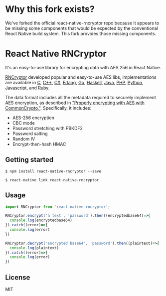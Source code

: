 # Why this fork exists?
We've forked the official react-native-rncryptor repo because it appears to be missing some components that would be expected by the conventional
React Native build system.  This fork provides those missing components.


# React Native RNCryptor
It's an easy-to-use library for encrypting data with AES 256 in React Native. 

[RNCryptor](http://rncryptor.github.io/JNCryptor/javadoc/) developed popular and easy-to-use AES libs, implementations are available in [C](https://github.com/RNCryptor/RNCryptor-C), [C++](https://github.com/RNCryptor/RNCryptor-cpp), [C#](https://github.com/RNCryptor/RNCryptor-cs), [Erlang](https://github.com/RNCryptor/RNCryptor-erlang), [Go](https://github.com/RNCryptor/RNCryptor-go), [Haskell](https://github.com/RNCryptor/rncryptor-hs), [Java](https://github.com/RNCryptor/JNCryptor),
[PHP](https://github.com/RNCryptor/RNCryptor-php), [Python](https://github.com/RNCryptor/RNCryptor-python),
[Javascript](https://github.com/chesstrian/JSCryptor), and [Ruby](https://github.com/RNCryptor/ruby_rncryptor).

The data format includes all the metadata required to securely implement AES encryption, as described in ["Properly encrypting with AES with CommonCrypto,"](http://robnapier.net/aes-commoncrypto). Specifically, it includes:

* AES-256 encryption
* CBC mode
* Password stretching with PBKDF2
* Password salting
* Random IV
* Encrypt-then-hash HMAC

## Getting started

`$ npm install react-native-rncryptor --save`

`$ react-native link react-native-rncryptor`

## Usage
```javascript
import RNCryptor from 'react-native-rncryptor';

RNCryptor.encrypt('a text', 'password').then((encryptedbase64)=>{
  console.log(encryptedbase64)
}).catch((error)=>{
  console.log(error)
})

RNCryptor.decrypt('encrypted base64', 'password').then((plaintext)=>{
  console.log(plaintext)
}).catch((error)=>{
  console.log(error)
})
```

## License
MIT
